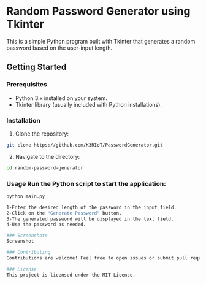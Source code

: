 # Random Password Generator using Tkinter  
This is a simple Python program built with Tkinter that generates a random password based on the user-input length.  
## Getting Started  
### Prerequisites  
- Python 3.x installed on your system. 
- Tkinter library (usually included with Python installations).  
### Installation  
1. Clone the repository:      
```bash     
git clone https://github.com/K3RIoT/PasswordGenerator.git     
```  
2. Navigate to the directory:      
```bash     
cd random-password-generator     
```  
### Usage  Run the Python script to start the application:  
```bash 
python main.py

1-Enter the desired length of the password in the input field.
2-Click on the "Generate Password" button.
3-The generated password will be displayed in the text field.
4-Use the password as needed.

### Screenshots
Screenshot

### Contributing
Contributions are welcome! Feel free to open issues or submit pull requests.

### License
This project is licensed under the MIT License.
